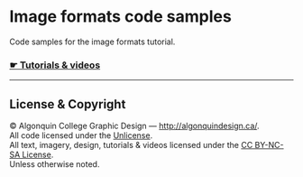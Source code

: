# Image formats code samples

Code samples for the image formats tutorial.

### [☛ Tutorials & videos](http://learn-the-web.algonquindesign.ca/topics/image-formats/)

---

## License & Copyright

© Algonquin College Graphic Design — <http://algonquindesign.ca/>.<br>
All code licensed under the [Unlicense](UNLICENSE).<br>
All text, imagery, design, tutorials & videos licensed under the [CC BY-NC-SA License](http://creativecommons.org/licenses/by-nc-sa/4.0/).<br>
Unless otherwise noted.
